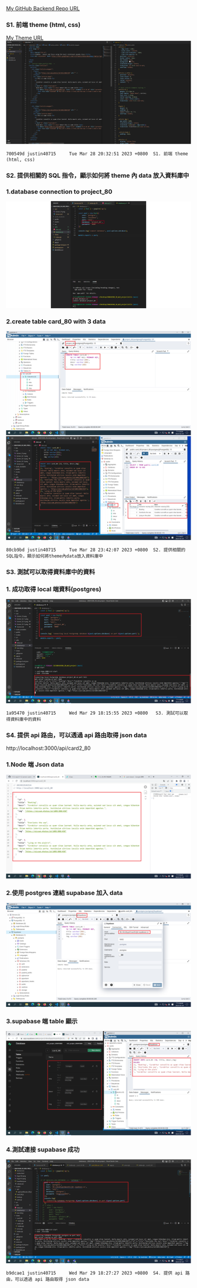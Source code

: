 [My GitHub Backend Repo URL](https://github.com/justin40715/208410380_2N_mid_project_backend)

### S1. 前端 theme (html, css)

[My Theme URL](https://codepen.io/utilitybend/pen/bGvjLba)
![](Server_S1.png)

```
700549d justin40715     Tue Mar 28 20:32:51 2023 +0800  S1. 前端 theme (html, css)
```

### S2. 提供相關的 SQL 指令，顯示如何將 theme 內 data 放入資料庫中

### 1.database connection to project_80

![](Server_S2-1.png)

### 2.create table card_80 with 3 data

![](Server_S2-2.png)
![](Server_S2-3.png)

```
80cb9bd justin40715     Tue Mar 28 23:42:07 2023 +0800  S2. 提供相關的SQL指令，顯示如何將theme內data放入資料庫中
```

### S3. 測試可以取得資料庫中的資料

### 1. 成功取得 local 端資料(postgres)

![](Server_S3.png)

```
1a95470 justin40715     Wed Mar 29 18:15:55 2023 +0800   S3. 測試可以取得資料庫中的資料
```

### S4. 提供 api 路由，可以透過 api 路由取得 json data

http://localhost:3000/api/card2_80

### 1.Node 端 Json data

![](Server_S4-1.png)

### 2.使用 postgres 連結 supabase 加入 data

![](Server_S4-2.png)

### 3.supabase 端 table 顯示

![](Server_S4-3.png)

### 4.測試連接 supabase 成功

![](Server_S4-4.png)

```
b9dcae1 justin40715     Wed Mar 29 18:27:27 2023 +0800  S4. 提供 api 路由，可以透過 api 路由取得 json data
```
